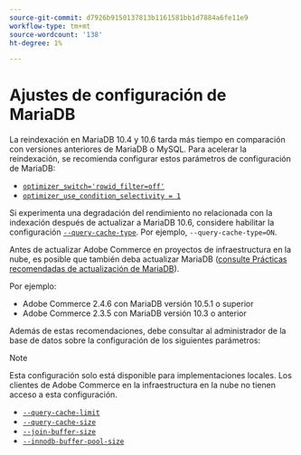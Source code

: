 ```yaml
---
source-git-commit: d7926b9150137813b1161581bb1d7884a6fe11e9
workflow-type: tm+mt
source-wordcount: '138'
ht-degree: 1%

---
```

# Ajustes de configuración de MariaDB

La reindexación en MariaDB 10.4 y 10.6 tarda más tiempo en comparación con versiones anteriores de MariaDB o MySQL. Para acelerar la reindexación, se recomienda configurar estos parámetros de configuración de MariaDB:

* [`optimizer_switch='rowid_filter=off'`](https://mariadb.com/kb/en/optimizer-switch/)
* [`optimizer_use_condition_selectivity = 1`](https://mariadb.com/products/skysql/docs/reference/es/system-variables/optimizer_use_condition_selectivity/)

Si experimenta una degradación del rendimiento no relacionada con la indexación después de actualizar a MariaDB 10.6, considere habilitar la configuración [`--query-cache-type`](https://mariadb.com/kb/en/server-system-variables/#query_cache_type). Por ejemplo, `--query-cache-type=ON`.

Antes de actualizar Adobe Commerce en proyectos de infraestructura en la nube, es posible que también deba actualizar MariaDB ([consulte Prácticas recomendadas de actualización de MariaDB](../implementation-playbook/best-practices/maintenance/mariadb-upgrade.md)).

Por ejemplo:

* Adobe Commerce 2.4.6 con MariaDB versión 10.5.1 o superior
* Adobe Commerce 2.3.5 con MariaDB versión 10.3 o anterior

Además de estas recomendaciones, debe consultar al administrador de la base de datos sobre la configuración de los siguientes parámetros:

>[!NOTE]
>
>Esta configuración solo está disponible para implementaciones locales. Los clientes de Adobe Commerce en la infraestructura en la nube no tienen acceso a esta configuración.

* [`--query-cache-limit`](https://mariadb.com/kb/en/server-system-variables/#query_cache_limit)
* [`--query-cache-size`](https://mariadb.com/kb/en/server-system-variables/#query_cache_size)
* [`--join-buffer-size`](https://mariadb.com/kb/en/server-system-variables/#join_buffer_size)
* [`--innodb-buffer-pool-size`](https://mariadb.com/kb/en/innodb-buffer-pool/#innodb_buffer_pool_size)
